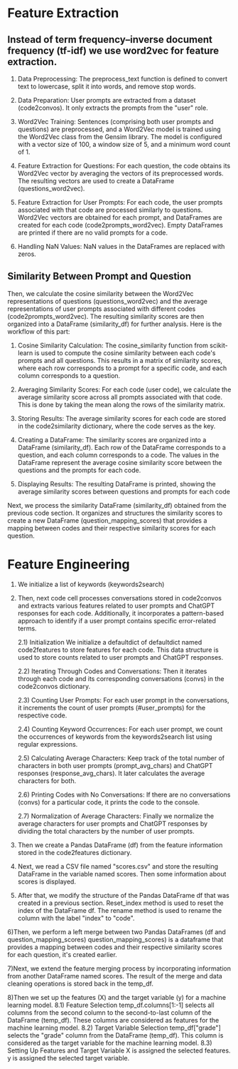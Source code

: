 # Feature Extraction

## Instead of term frequency–inverse document frequency (tf-idf) we use word2vec for feature extraction. 

1) Data Preprocessing:
The preprocess_text function is defined to convert text to lowercase, split it into words, and remove stop words.

2) Data Preparation:
User prompts are extracted from a dataset (code2convos). It only extracts the prompts from the "user" role.

3) Word2Vec Training:
Sentences (comprising both user prompts and questions) are preprocessed, and a Word2Vec model is trained using the Word2Vec class from the Gensim library. The model is configured with a vector size of 100, a window size of 5, and a minimum word count of 1.


4) Feature Extraction for Questions:
For each question, the code obtains its Word2Vec vector by averaging the vectors of its preprocessed words. The resulting vectors are used to create a DataFrame (questions_word2vec).

5) Feature Extraction for User Prompts:
For each code, the user prompts associated with that code are processed similarly to questions. Word2Vec vectors are obtained for each prompt, and DataFrames are created for each code (code2prompts_word2vec). Empty DataFrames are printed if there are no valid prompts for a code.

6) Handling NaN Values:
NaN values in the DataFrames are replaced with zeros.

## Similarity Between Prompt and Question

Then, we calculate the cosine similarity between the Word2Vec representations of questions (questions_word2vec) and the average representations of user prompts associated with different codes (code2prompts_word2vec). The resulting similarity scores are then organized into a DataFrame (similarity_df) for further analysis.
Here is the workflow of this part:

1) Cosine Similarity Calculation:
The cosine_similarity function from scikit-learn is used to compute the cosine similarity between each code's prompts and all questions. This results in a matrix of similarity scores, where each row corresponds to a prompt for a specific code, and each column corresponds to a question.

2) Averaging Similarity Scores:
For each code (user code), we calculate the average similarity score across all prompts associated with that code. This is done by taking the mean along the rows of the similarity matrix.

3) Storing Results:
The average similarity scores for each code are stored in the code2similarity dictionary, where the code serves as the key.

4) Creating a DataFrame:
The similarity scores are organized into a DataFrame (similarity_df). Each row of the DataFrame corresponds to a question, and each column corresponds to a code. The values in the DataFrame represent the average cosine similarity score between the questions and the prompts for each code.

5) Displaying Results:
The resulting DataFrame is printed, showing the average similarity scores between questions and prompts for each code

Next, we process the similarity DataFrame (similarity_df) obtained from the previous code section. It organizes and structures the similarity scores to create a new DataFrame (question_mapping_scores) that provides a mapping between codes and their respective similarity scores for each question. 

# Feature Engineering

1) We initialize a list of keywords (keywords2search)

2) Then, next code cell processes conversations stored in code2convos and extracts various features related to user prompts and ChatGPT responses for each code. Additionally, it incorporates a pattern-based approach to identify if a user prompt contains specific error-related terms.


	2.1) Initialization
	We initialize a defaultdict of defaultdict named code2features to store features for each code. This data structure is used to store counts related to user 		prompts and ChatGPT responses.

	2.2) Iterating Through Codes and Conversations:
	Then it iterates through each code and its corresponding conversations (convs) in the code2convos dictionary.

	2.3) Counting User Prompts:
	For each user prompt in the conversations, it increments the count of user prompts (#user_prompts) for the respective code.


	2.4) Counting Keyword Occurrences:
	For each user prompt, we count the occurrences of keywords from the keywords2search list using regular expressions.

	2.5) Calculating Average Characters:
	Keep track of the total number of characters in both user prompts (prompt_avg_chars) and ChatGPT responses (response_avg_chars). It later calculates the average characters for both.

	2.6) Printing Codes with No Conversations:
	If there are no conversations (convs) for a particular code, it prints the code to the console.

	2.7) Normalization of Average Characters:
	Finally we normalize the average characters for user prompts and ChatGPT responses by dividing the total characters by the number of user prompts.

3) Then we create a Pandas DataFrame (df) from the feature information stored in the code2features dictionary. 

4) Next, we read a CSV file named "scores.csv" and store the resulting DataFrame in the variable named scores. Then some information about scores is displayed. 

5)  After that, we modify the structure of the Pandas DataFrame df that was created in a previous section. Reset_index method is used to reset the index of the DataFrame df. The  rename method is used to rename the column with the label "index" to "code". 

6)Then, we perform a left merge between two Pandas DataFrames (df and question_mapping_scores)
question_mapping_scores) is a dataframe that provides a mapping between codes and their respective similarity scores for each question, it's created earlier.

7)Next, we extend the feature merging process by incorporating information from another DataFrame named scores. The result of the merge and data cleaning operations is stored back in the temp_df. 

8)Then we set up the features (X) and the target variable (y) for a machine learning model.
	8.1) Feature Selection
		temp_df.columns[1:-1] selects all columns from the second column to the second-to-last column of the DataFrame (temp_df). These columns are considered as features for the machine learning model.
	8.2) Target Variable Selection
		temp_df["grade"] selects the "grade" column from the DataFrame (temp_df). This column is considered as the target variable for the machine learning model.
	8.3) Setting Up Features and Target Variable
		X is assigned the selected features.
		y is assigned the selected target variable.
